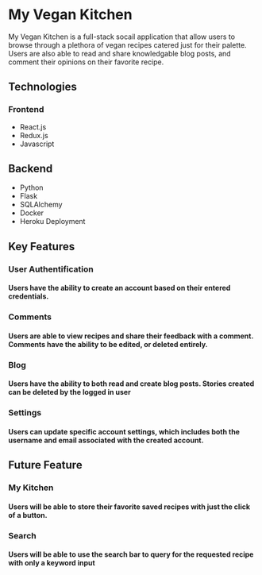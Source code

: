 # My Vegan Kitchen

My Vegan Kitchen is a full-stack socail application that allow users to browse through a plethora of vegan recipes catered just for their palette. Users are also able to read and share knowledgable blog posts, and comment their opinions on their favorite recipe.

## Technologies
### Frontend
- React.js
- Redux.js
- Javascript

## Backend
- Python
- Flask
- SQLAlchemy
- Docker
- Heroku Deployment

## Key Features
### User Authentification
#### Users have the ability to create an account based on their entered credentials.

### Comments
#### Users are able to view recipes and share their feedback with a comment. Comments have the ability to be edited, or deleted entirely.

### Blog
#### Users have the ability to both read and create blog posts. Stories created can be deleted by the logged in user

### Settings
#### Users can update specific account settings, which includes both the username and email associated with the created account.

## Future Feature
### My Kitchen
#### Users will be able to store their favorite saved recipes with just the click of a button.

### Search
#### Users will be able to use the search bar to query for the requested recipe with only a keyword input

